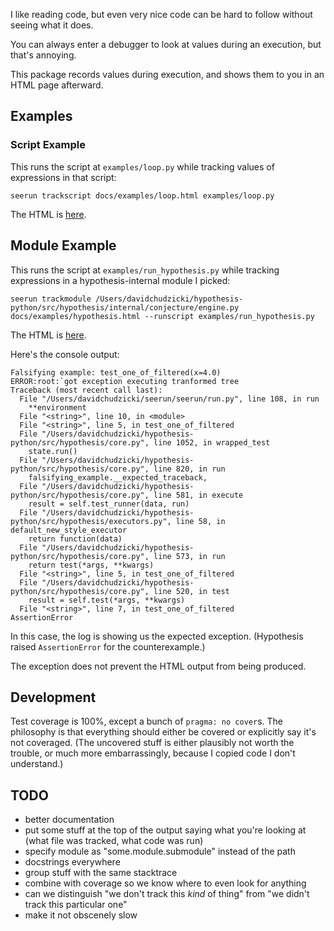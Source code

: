 I like reading code, but even very nice code can be hard to follow without seeing what it does.

You can always enter a debugger to look at values during an execution, but that's annoying.

This package records values during execution, and shows them to you in an HTML page afterward.

## Examples

### Script Example

This runs the script at `examples/loop.py` while tracking values of expressions in that script:

```
seerun trackscript docs/examples/loop.html examples/loop.py
```

The HTML is [here](https://dchudz.github.io/seerun/examples/loop.html).

## Module Example

This runs the script at `examples/run_hypothesis.py` while tracking expressions in a hypothesis-internal module I picked:

```
seerun trackmodule /Users/davidchudzicki/hypothesis-python/src/hypothesis/internal/conjecture/engine.py docs/examples/hypothesis.html --runscript examples/run_hypothesis.py
```

The HTML is [here](https://dchudz.github.io/seerun/examples/hypothesis.html).

Here's the console output:

```
Falsifying example: test_one_of_filtered(x=4.0)
ERROR:root:`got exception executing tranformed tree
Traceback (most recent call last):
  File "/Users/davidchudzicki/seerun/seerun/run.py", line 108, in run
    **environment
  File "<string>", line 10, in <module>
  File "<string>", line 5, in test_one_of_filtered
  File "/Users/davidchudzicki/hypothesis-python/src/hypothesis/core.py", line 1052, in wrapped_test
    state.run()
  File "/Users/davidchudzicki/hypothesis-python/src/hypothesis/core.py", line 820, in run
    falsifying_example.__expected_traceback,
  File "/Users/davidchudzicki/hypothesis-python/src/hypothesis/core.py", line 581, in execute
    result = self.test_runner(data, run)
  File "/Users/davidchudzicki/hypothesis-python/src/hypothesis/executors.py", line 58, in default_new_style_executor
    return function(data)
  File "/Users/davidchudzicki/hypothesis-python/src/hypothesis/core.py", line 573, in run
    return test(*args, **kwargs)
  File "<string>", line 5, in test_one_of_filtered
  File "/Users/davidchudzicki/hypothesis-python/src/hypothesis/core.py", line 520, in test
    result = self.test(*args, **kwargs)
  File "<string>", line 7, in test_one_of_filtered
AssertionError
```

In this case, the log is showing us the expected exception.  (Hypothesis raised `AssertionError` for the counterexample.)

The exception does not prevent the HTML output from being produced.


## Development

Test coverage is 100%, except a bunch of `pragma: no cover`s. The
philosophy is that everything should either be covered or explicitly
say it's not coveraged. (The uncovered stuff is either plausibly not
worth the trouble, or much more embarrassingly, because I copied code I
don't understand.)

## TODO

- better documentation
- put some stuff at the top of the output saying what you're looking at (what file was tracked, what code was run)
- specify module as "some.module.submodule" instead of the path
- docstrings everywhere
- group stuff with the same stacktrace
- combine with coverage so we know where to even look for anything
- can we distinguish "we don't track this *kind* of thing" from "we didn't track this particular one"
- make it not obscenely slow
